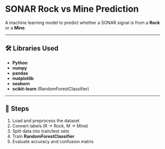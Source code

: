 # SONAR Rock vs Mine Prediction

A machine learning model to predict whether a SONAR signal is from a **Rock** or a **Mine**.

---

## 🛠️ Libraries Used
- **Python**
- **numpy**
- **pandas**
- **matplotlib**
- **seaborn**
- **scikit-learn** (RandomForestClassifier)

---

## 📌 Steps
1. Load and preprocess the dataset
2. Convert labels (R → Rock, M → Mine)
3. Split data into train/test sets
4. Train **RandomForestClassifier**
5. Evaluate accuracy and confusion matrix

